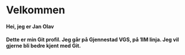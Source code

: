 # Velkommen

#### Hei, jeg er Jan Olav

#### Dette er min Git profil. Jeg går på Gjennestad VGS, på 1IM linja. Jeg vil gjerne bli bedre kjent med Git.
